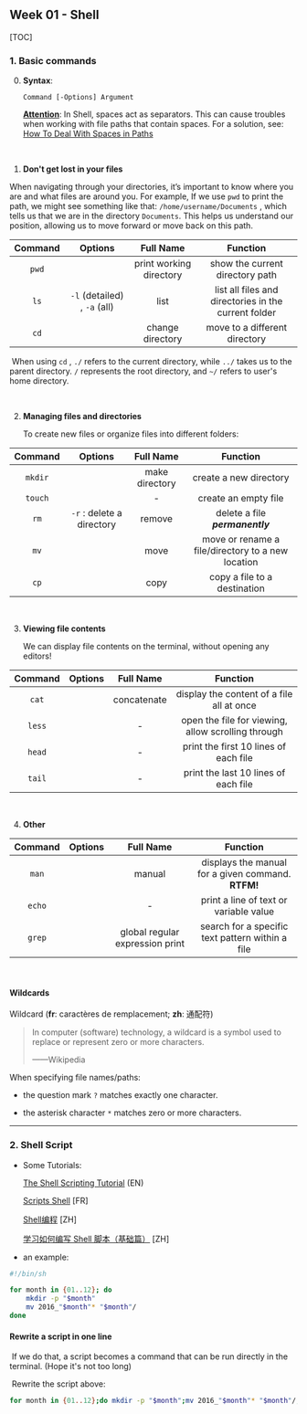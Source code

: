 ## Week 01 - Shell

[TOC]

### 1. Basic commands

0. **Syntax**:
   
    `Command [-Options] Argument`
    
    <u>**Attention**</u>: In Shell, spaces act as separators. This can cause troubles when working with file paths that contain spaces. For a solution, see: [How To Deal With Spaces in Paths](https://medium.com/@leedowthwaite/dealing-with-spaces-in-paths-f26856aef06f) 

<br/>

1. **Don't get lost in your files**

When navigating through your directories, it’s important to know where you are and what files are around you. For example, If we use `pwd` to print the path, we might see something like that: `/home/username/Documents` , which tells us that we are in the directory `Documents`. This helps us understand our position, allowing us to move forward or move back on this path.

| **Command** |         **Options**          |      **Full Name**      |                     **Function**                     |
| :---------: | :--------------------------: | :---------------------: | :--------------------------------------------------: |
|    `pwd`    |                              | print working directory |           show the current directory path            |
|    `ls`     | `-l` (detailed) , `-a` (all) |          list           | list all files and directories in the current folder |
|    `cd`     |                              |    change directory     |            move to a different directory             |

​	When using `cd` ,  `./` refers to the current directory, while `../` takes us to the parent directory. `/` represents the root directory, and `~/` refers to user's home directory.

<br/>

2. **Managing files and directories**

   To create new files or organize files into different folders:

| **Command** |        **Option**s        | **Full Name**  |                   **Function**                    |
| :---------: | :-----------------------: | :------------: | :-----------------------------------------------: |
|   `mkdir`   |                           | make directory |              create a new directory               |
|   `touch`   |                           |       -        |               create an empty file                |
|    `rm`     | `-r` : delete a directory |     remove     |          delete a file ***permanently***          |
|    `mv`     |                           |      move      | move or rename a file/directory to a new location |
|    `cp`     |                           |      copy      |           copy a file to a destination            |

<br/>

3. **Viewing file contents**
   
   We can display file contents on the terminal, without opening any editors!

| **Command** | **Option**s | **Full Name** |                    **Function**                    |
| :---------: | :---------: | :-----------: | :------------------------------------------------: |
|    `cat`    |             |  concatenate  |     display the content of a file all at once      |
|   `less`    |             |       -       | open the file for viewing, allow scrolling through |
|   `head`    |             |       -       |       print the first 10 lines of each file        |
|   `tail`    |             |       -       |        print the last 10 lines of each file        |

<br/>

4. **Other**

| **Command** | **Option**s |          **Full Name**          |                    **Function**                    |
| :---------: | :---------: | :-----------------------------: | :------------------------------------------------: |
|    `man`    |             |             manual              | displays the manual for a given command. **RTFM!** |
|   `echo`    |             |                -                |       print a line of text or variable value       |
|   `grep`    |             | global regular expression print |  search for a specific text pattern within a file  |

<br/>

#### Wildcards

Wildcard (**fr**: caractères de remplacement; **zh**: 通配符)

> In computer (software) technology, a wildcard is a symbol used to replace or represent zero or more characters. 
>
> ——Wikipedia

When specifying file names/paths:

- the question mark `?` matches exactly one character. 

- the asterisk character `*` matches zero or more characters.

---

### 2. Shell Script

- Some Tutorials:
  
  [The Shell Scripting Tutorial](https://www.shellscript.sh/) (EN)
  
  [Scripts Shell](https://linux.goffinet.org/administration/scripts-shell/) [FR]
  
  [Shell编程](https://shellscript.readthedocs.io/zh-cn/latest/index.html) [ZH]
  
  [学习如何编写 Shell 脚本（基础篇）](https://juejin.cn/post/6930013333454061575) [ZH]



- an example:

```bash
#!/bin/sh

for month in {01..12}; do
	mkdir -p "$month"
	mv 2016_"$month"* "$month"/
done
```



#### 	Rewrite a script in one line

​	If we do that, a script becomes a command that can be run directly in the terminal. (Hope it's not too long)

​	Rewrite the script above:
``` bash
for month in {01..12};do mkdir -p "$month";mv 2016_"$month"* "$month"/;done
```

